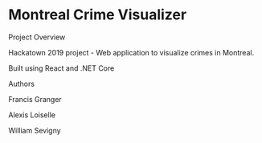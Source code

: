 
# Montreal Crime Visualizer
Project Overview

Hackatown 2019 project - Web application to visualize crimes in Montreal.

Built using React and .NET Core

Authors

Francis Granger

Alexis Loiselle

William Sevigny

